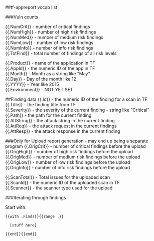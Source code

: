 ##tf-appreport vocab list

###Vuln counts

{{.NumCrit}} - number of critical findings  
{{.NumHigh}} - number of high risk findings  
{{.NumMed}} - number of medium risk findings  
{{.NumLow}} - number of low risk findings  
{{.NumInfo}} - number of info risk findings  
{{.TotFind}} - total number of findings of all risk levels

{{.Product}} - name of the application in TF  
{{.AppId}} - the numeric ID of the app in TF  
{{.Month}} - Month as a string like "May"  
{{.Day}}  - Day of the month like 12  
{{.YYYY}} - Year like 2015  
{{.Environment}} - NOT YET SET

##Finding data
{{.Id}} - the numeric ID of the finding for a scan in TF  
{{.Title}} - the finding title from TF  
{{.Severity}} - the severity of the current finding - string like "Critical"  
{{.Path}} - the path for the current finding   
{{.AttString}} - the attack string in the current finding  
{{.AttReq}} - the attack request in the current findings  
{{.AttResp}} - the attack response in the current finding

###Only for Upload report generation - may end up being a separate program
{{.OrigCrit}} - number of critical findings before the upload  
{{.OrigHigh}} - number of high risk findings before the upload  
{{.OrigMed}} - number of medium risk findings before the upload  
{{.OrigLow}} - number of low risk findings before the upload  
{{.OrigInfo}} - number of info risk findings before the upload  

{{.ScanTotal}} - Total issues for the uploaded scan  
{{.ScanId}} - the numeric ID of the uploaded scan in TF  
{{.Scanner}} - the scanner type used for the upload


###Iterating through findings

Start with:

```
{{with .Finds}}{{range .}}

  [stuff here]

{{end}}{{end}}
```
